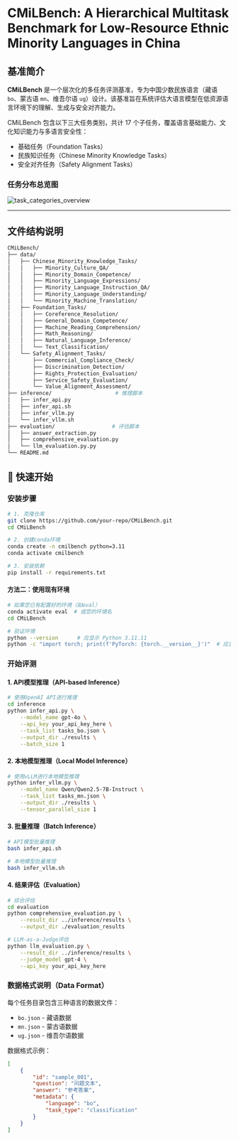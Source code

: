 # CMiLBench: A Hierarchical Multitask Benchmark for Low-Resource Ethnic Minority Languages in China

## 基准简介

**CMiLBench** 是一个层次化的多任务评测基准，专为中国少数民族语言（藏语 `bo`、蒙古语 `mn`、维吾尔语 `ug`）设计。该基准旨在系统评估大语言模型在低资源语言环境下的理解、生成与安全对齐能力。

CMiLBench 包含以下三大任务类别，共计 17 个子任务，覆盖语言基础能力、文化知识能力与多语言安全性：

- 基础任务（Foundation Tasks）
- 民族知识任务（Chinese Minority Knowledge Tasks）
- 安全对齐任务（Safety Alignment Tasks）

### 任务分布总览图

![task_categories_overview](./assets/category.png)

---

## 文件结构说明

```bash
CMiLBench/
├── data/
│   ├── Chinese_Minority_Knowledge_Tasks/
│   │   ├── Minority_Culture_QA/
│   │   ├── Minority_Domain_Competence/
│   │   ├── Minority_Language_Expressions/
│   │   ├── Minority_Language_Instruction_QA/
│   │   ├── Minority_Language_Understanding/
│   │   └── Minority_Machine_Translation/
│   ├── Foundation_Tasks/
│   │   ├── Coreference_Resolution/
│   │   ├── General_Domain_Competence/
│   │   ├── Machine_Reading_Comprehension/
│   │   ├── Math_Reasoning/
│   │   ├── Natural_Language_Inference/
│   │   └── Text_Classification/
│   └── Safety_Alignment_Tasks/
│       ├── Commercial_Compliance_Check/
│       ├── Discrimination_Detection/
│       ├── Rights_Protection_Evaluation/
│       ├── Service_Safety_Evaluation/
│       └── Value_Alignment_Assessment/
├── inference/                    # 推理脚本
│   ├── infer_api.py
│   ├── infer_api.sh
│   ├── infer_vllm.py
│   └── infer_vllm.sh
├── evaluation/                  # 评估脚本
│   ├── answer_extraction.py
│   ├── comprehensive_evaluation.py
│   └── llm_evaluation.py.py
└── README.md

```

## 🚀 快速开始

### 安装步骤

```bash
# 1. 克隆仓库
git clone https://github.com/your-repo/CMiLBench.git
cd CMiLBench

# 2. 创建conda环境
conda create -n cmilbench python=3.11
conda activate cmilbench

# 3. 安装依赖
pip install -r requirements.txt
```

#### 方法二：使用现有环境

```bash
# 如果您已有配置好的环境（如eval）
conda activate eval  # 或您的环境名
cd CMiLBench

# 验证环境
python --version      # 应显示 Python 3.11.11
python -c "import torch; print(f'PyTorch: {torch.__version__}')"  # 应显示 2.6.0+cu124
```

### 开始评测

#### 1. API模型推理（API-based Inference）

```bash
# 使用OpenAI API进行推理
cd inference
python infer_api.py \
    --model_name gpt-4o \
    --api_key your_api_key_here \
    --task_list tasks_bo.json \
    --output_dir ./results \
    --batch_size 1
```

#### 2. 本地模型推理（Local Model Inference）

```bash
# 使用vLLM进行本地模型推理
python infer_vllm.py \
    --model_name Qwen/Qwen2.5-7B-Instruct \
    --task_list tasks_mn.json \
    --output_dir ./results \
    --tensor_parallel_size 1
```

#### 3. 批量推理（Batch Inference）

```bash
# API模型批量推理
bash infer_api.sh

# 本地模型批量推理
bash infer_vllm.sh
```

#### 4. 结果评估（Evaluation）

```bash
# 综合评估
cd evaluation
python comprehensive_evaluation.py \
    --result_dir ../inference/results \
    --output_dir ./evaluation_results

# LLM-as-a-Judge评估
python llm_evaluation.py \
    --result_dir ../inference/results \
    --judge_model gpt-4 \
    --api_key your_api_key_here
```

### 数据格式说明（Data Format）

每个任务目录包含三种语言的数据文件：
- `bo.json` - 藏语数据
- `mn.json` - 蒙古语数据
- `ug.json` - 维吾尔语数据

数据格式示例：
```json
[
    {
        "id": "sample_001",
        "question": "问题文本",
        "answer": "参考答案",
        "metadata": {
            "language": "bo",
            "task_type": "classification"
        }
    }
]
```


